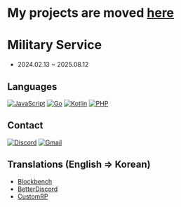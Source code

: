 # My projects are moved [here](https://git.yeongaori.com/)

# Military Service
- 2024.02.13 ~ 2025.08.12

## Languages
[![JavaScript](https://img.shields.io/badge/javascript-%23323330.svg?style=for-the-badge&logo=javascript&logoColor=%23F7DF1E)](https://developer.mozilla.org/docs/Web/JavaScript) [![Go](https://img.shields.io/badge/go-%2300ADD8.svg?style=for-the-badge&logo=go&logoColor=white)](https://go.dev/) [![Kotlin](https://img.shields.io/badge/kotlin-%237F52FF.svg?style=for-the-badge&logo=kotlin&logoColor=white)](https://kotlinlang.org/) [![PHP](https://img.shields.io/badge/php-%23777BB4.svg?style=for-the-badge&logo=php&logoColor=white)](https://www.php.net/)

## Contact
[![Discord](https://img.shields.io/badge/Discord-%235865F2.svg?style=for-the-badge&logo=discord&logoColor=white)](https://yeongaori.github.io/discord)
[![Gmail](https://img.shields.io/badge/Gmail-D14836?style=for-the-badge&logo=gmail&logoColor=white)](mailto:dev@yeongaori.com)

## Translations (English => Korean)
- [Blockbench](https://github.com/JannisX11/blockbench)
- [BetterDiscord](https://github.com/BetterDiscord/BetterDiscord)
- [CustomRP](https://github.com/maximmax42/Discord-CustomRP)
